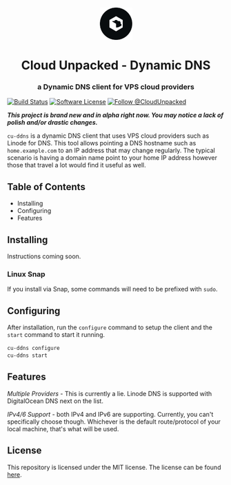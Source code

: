 <div align="center">
	<p>
		<a href="https://slack.linodians.com">
			<img alt="Cloud Unpacked" src="img/logo-badge-circle.svg" width="75" />
		</a>
	</p>
	<h1>Cloud Unpacked - Dynamic DNS</h1>
	<h3>a Dynamic DNS client for VPS cloud providers</h3>
</div>

[![Build Status](https://circleci.com/gh/cloud-unpacked/cu-ddns.svg?style=shield)](https://circleci.com/gh/cloud-unpacked/cu-ddns) [![Software License](https://img.shields.io/badge/license-MIT-blue.svg)](https://raw.githubusercontent.com/cloud-unpacked/cu-ddns/master/LICENSE) [![Follow @CloudUnpacked](https://img.shields.io/twitter/follow/CloudUnpacked.svg?label=Follow%20@CloudUnpacked)](https://twitter.com/intent/follow?screen_name=CloudUnpacked)

***This project is brand new and in alpha right now. You may notice a lack of polish and/or drastic changes.***

`cu-ddns` is a dynamic DNS client that uses VPS cloud providers such as Linode for DNS.
This tool allows pointing a DNS hostname such as `home.example.com` to an IP address that may change regularly.
The typical scenario is having a domain name point to your home IP address however those that travel a lot would find it useful as well.


## Table of Contents

- Installing
- Configuring
- Features


## Installing

Instructions coming soon.

### Linux Snap

If you install via Snap, some commands will need to be prefixed with `sudo`.


## Configuring

After installation, run the `configure` command to setup the client and the `start` command to start it running.

```bash
cu-ddns configure
cu-ddns start
```


## Features

*Multiple Providers* - This is currently a lie.
Linode DNS is supported with DigitalOcean DNS next on the list.

*IPv4/6 Support* - both IPv4 and IPv6 are supporting.
Currently, you can't specifically choose though. Whichever is the default route/protocol of your local machine, that's what will be used.


## License

This repository is licensed under the MIT license.
The license can be found [here](./LICENSE).
